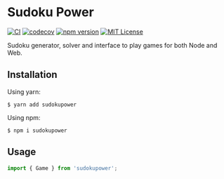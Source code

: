 # Sudoku Power

[![CI](https://github.com/andres-linares/sudokupower/actions/workflows/ci.yml/badge.svg)](https://github.com/andres-linares/sudokupower/actions/workflows/ci.yml)
[![codecov](https://codecov.io/gh/andres-linares/sudokupower/branch/master/graph/badge.svg?token=F8PRROSY1P)](https://codecov.io/gh/andres-linares/sudokupower)
[![npm version](https://badge.fury.io/js/sudokupower.svg)](https://badge.fury.io/js/sudokupower)
[![MIT License](https://img.shields.io/github/license/andres-linares/sudokupower)](https://github.com/andres-linares/sudokupower)

Sudoku generator, solver and interface to play games for both Node and Web.

## Installation

Using yarn:

```shell
$ yarn add sudokupower
```

Using npm:

```shell
$ npm i sudokupower
```

## Usage

```typescript
import { Game } from 'sudokupower';
```
